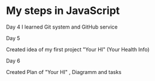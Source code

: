# My steps in JavaScript


Day 4
I learned Git system and GitHub service

Day 5

Created idea of my first project "Your HI" (Your Health Info)


Day 6

Created Plan of "Your HI" , Diagramm and tasks


